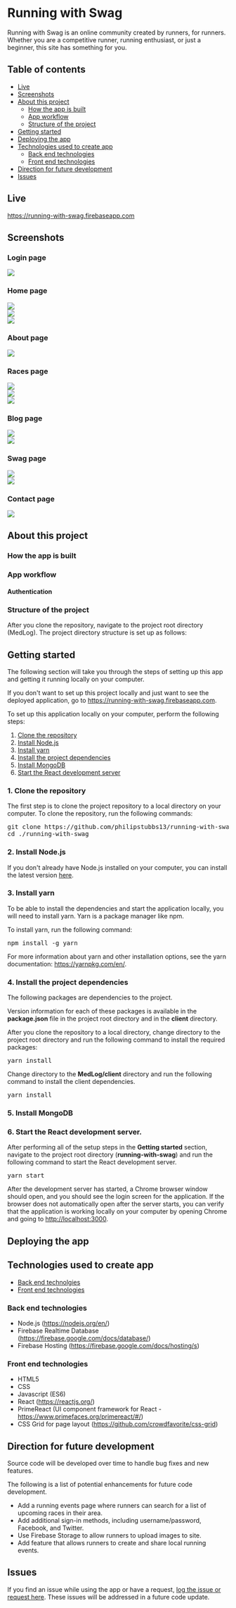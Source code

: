 # Running with Swag

Running with Swag is an online community created by runners, for runners. Whether you are a competitive runner, running enthusiast, or just a beginner, this site has something for you.

## Table of contents

* [Live](#live)
* [Screenshots](#screenshots)
* [About this project](#about-this-project)
  * [How the app is built](#how-the-app-is-built)
  * [App workflow](#workflow)
  * [Structure of the project](#project-structure)
* [Getting started](#getting-started)
* [Deploying the app](#deployment)
* [Technologies used to create app](#technologies-used)
  * [Back end technologies](#Backend)
  * [Front end technologies](#Frontend)
* [Direction for future development](#future)
* [Issues](#Issues)

## <a name="live"></a>Live

<https://running-with-swag.firebaseapp.com>

## <a name="screenshots"></a> Screenshots

### Login page

<img src="./readme_images/login.png">

### Home page

<img src="./readme_images/home1.png">
<br>
<img src="./readme_images/home2.png">
<br>
<img src="./readme_images/home3.png">

### About page

<img src="./readme_images/about.png">

### Races page

<img src="./readme_images/races1.png">
<br>
<img src="./readme_images/races2.png">
<br>
<img src="./readme_images/races3.png">

### Blog page

<img src="./readme_images/blog1.png">
<br>
<img src="./readme_images/blog2.png">

### Swag page

<img src="./readme_images/swag1.png">
<br>
<img src="./readme_images/swag2.png">

### Contact page

<img src="./readme_images/contact.png">

## <a name="about-this-project"></a> About this project

### <a name="how-the-app-is-built"></a> How the app is built

### <a name="workflow"></a> App workflow

#### Authentication

### <a name="project-structure"></a> Structure of the project

After you clone the repository, navigate to the project root directory (MedLog). The project directory structure is set up as follows:

## <a name="getting-started"></a> Getting started

The following section will take you through the steps of setting up this app and getting it running locally on your computer.

If you don't want to set up this project locally and just want to see the deployed application, go to <https://running-with-swag.firebaseapp.com>.

To set up this application locally on your computer, perform the following steps:

  1. [Clone the repository](#clone-repository)
  2. [Install Node.js](#install-node)
  3. [Install yarn](#install-yarn)
  4. [Install the project dependencies](#dependencies)
  5. [Install MongoDB](#install-mongo)
  6. [Start the React development server](#start-server)

###  <a name="clone-repository"></a> 1. Clone the repository
The first step is to clone the project repository to a local directory on your computer. To clone the repository, run the following commands:
<pre>
git clone https://github.com/philipstubbs13/running-with-swag.git
cd ./running-with-swag
</pre>

###  <a name="install-node"></a> 2. Install Node.js

<p>If you don't already have Node.js installed on your computer, you can install the latest version <a href="https://nodejs.org/en/">here</a>.</p>

### <a name="install-yarn"></a> 3. Install yarn

To be able to install the dependencies and start the application locally, you will need to install yarn. Yarn is a package manager like npm.

To install yarn, run the following command:
<pre>npm install -g yarn</pre>

For more information about yarn and other installation options, see the yarn documentation: https://yarnpkg.com/en/.

### <a name="dependencies"></a> 4. Install the project dependencies

<p>The following packages are dependencies to the project.<p>

<p>Version information for each of these packages is available in the <b>package.json</b> file in the project root directory and in the <b>client</b> directory.</p>

<p>After you clone the repository to a local directory, change directory to the project root directory and run the following command to install the required packages:</p>
<pre>yarn install</pre>

<p>Change directory to the <b>MedLog/client</b> directory and run the following command to install the client dependencies.</p>

<pre>yarn install</pre>

###  <a name="install-mongo"></a> 5. Install MongoDB

###  <a name="start-server"></a> 6. Start the React development server.
<p>After performing all of the setup steps in the <b>Getting started</b> section, navigate to the project root directory (<b>running-with-swag</b>) and run the following command to start the React development server.</p>
<pre>yarn start</pre>

<p>After the development server has started, a Chrome browser window should open, and you should see the login screen for the application. If the browser does not automatically open after the server starts, you can verify that the application is working locally on your computer by opening Chrome and going to <a href="http://localhost:3000">http://localhost:3000</a>.

## <a name="deployment"></a> Deploying the app

## <a name="technologies-used"></a> Technologies used to create app

* [Back end technolgies](#Backend)
* [Front end technologies](#Frontend)

### <a name ="Backend"></a> Back end technologies

* Node.js (<https://nodejs.org/en/>)
* Firebase Realtime Database (<https://firebase.google.com/docs/database/>)
* Firebase Hosting (<https://firebase.google.com/docs/hosting/s>)

### <a name="Frontend"></a> Front end technologies

* HTML5
* CSS
* Javascript (ES6)
* React (<https://reactjs.org/>)
* PrimeReact (UI component framework for React - <https://www.primefaces.org/primereact/#/>)
* CSS Grid for page layout (<https://github.com/crowdfavorite/css-grid>)

## <a name="future"></a> Direction for future development

Source code will be developed over time to handle bug fixes and new features.

The following is a list of potential enhancements for future code development.

* Add a running events page where runners can search for a list of upcoming races in their area.
* Add additional sign-in methods, including username/password, Facebook, and Twitter.
* Use Firebase Storage to allow runners to upload images to site.
* Add feature that allows runners to create and share local running events.

## <a name ="Issues"></a> Issues

<p>If you find an issue while using the app or have a request, <a href="https://github.com/philipstubbs13/running-with-swag/issues/" target="_blank">log the issue or request here</a>. These issues will be addressed in a future code update.</p>
